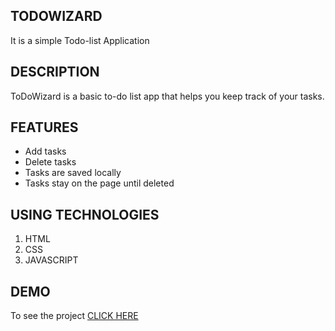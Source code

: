 ## TODOWIZARD
 It is a simple Todo-list Application
## DESCRIPTION
  ToDoWizard is a basic to-do list app that helps you keep track of your tasks.
## FEATURES
 - Add tasks
 - Delete tasks
 - Tasks are saved locally
 - Tasks stay on the page until deleted
## USING TECHNOLOGIES
 1. HTML
 2. CSS
 3. JAVASCRIPT
## DEMO
 To see the project [ CLICK HERE ](https://sathyamoorty.github.io/ToDoWizard/)
